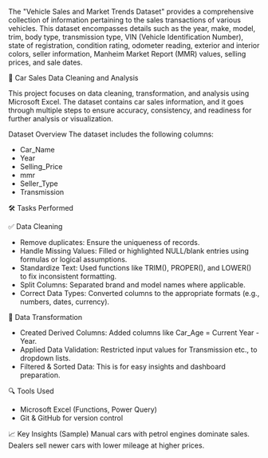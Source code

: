 The "Vehicle Sales and Market Trends Dataset" provides a comprehensive collection of information pertaining to the sales transactions of various vehicles. This dataset encompasses details such as the year, make, model, trim, body type, transmission type, VIN (Vehicle Identification Number), state of registration, condition rating, odometer reading, exterior and interior colors, seller information, Manheim Market Report (MMR) values, selling prices, and sale dates.


🚗 Car Sales Data Cleaning and Analysis

This project focuses on data cleaning, transformation, and analysis using Microsoft Excel. The dataset contains car sales information, and it goes through multiple steps to ensure accuracy, consistency, and readiness for further analysis or visualization.

 Dataset Overview
The dataset includes the following columns:
- Car_Name
- Year
- Selling_Price
- mmr
- Seller_Type
- Transmission

🛠️ Tasks Performed

✅ Data Cleaning
- Remove duplicates: Ensure the uniqueness of records.
- Handle Missing Values: Filled or highlighted NULL/blank entries using formulas or logical assumptions.
- Standardize Text: Used functions like TRIM(), PROPER(), and LOWER() to fix inconsistent formatting.
- Split Columns: Separated brand and model names where applicable.
- Correct Data Types: Converted columns to the appropriate formats (e.g., numbers, dates, currency).


🔄 Data Transformation
- Created Derived Columns: Added columns like Car_Age = Current Year - Year.
- Applied Data Validation: Restricted input values for Transmission etc., to dropdown lists.
- Filtered & Sorted Data: This is for easy insights and dashboard preparation.



 🔍 Tools Used
- Microsoft Excel (Functions, Power Query)
- Git & GitHub for version control


📈 Key Insights (Sample)
Manual cars with petrol engines dominate sales.
Dealers sell newer cars with lower mileage at higher prices.

